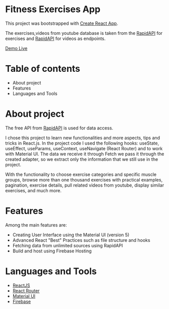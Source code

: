 # Fitness Exercises App

This project was bootstrapped with [Create React App](https://github.com/facebook/create-react-app).

The exercises,videos from youtube database is taken from the [RapidAPI](https://rapidapi.com/justin-WFnsXH_t6/api/exercisedb?utm_source=youtube.com%2FJavaScriptMastery&utm_medium=referral&utm_campaign=DevRel) for exercises and [RapidAPI](https://rapidapi.com/h0p3rwe/api/youtube-search-and-download?utm_source=youtube.com%2FJavaScriptMastery&utm_medium=referral&utm_campaign=DevRel) for videos as endpoints.

[Demo Live](https://gym-project-865cc.firebaseapp.com/)

# Table of contents
- About project
- Features
- Languages and Tools

# About project
The free API from [RapidAPI](https://rapidapi.com/justin-WFnsXH_t6/api/exercisedb?utm_source=youtube.com%2FJavaScriptMastery&utm_medium=referral&utm_campaign=DevRel) is used for data access.

I chose this project to learn new functionalities and more aspects, tips and tricks in React.js. In the project code I used the following hooks: useState, useEffect, useParams, useContext, useNavigate (React Router) and to work with Material UI. The data we receive it through Fetch we pass it through the created adapter, so we extract only the information that we still use in the project.

With the functionality to choose exercise categories and specific muscle groups, browse more than one thousand exercises with practical examples, pagination, exercise details, pull related videos from youtube, display similar exercises, and much more.

# Features
Among the main features are:

- Creating User Interface using the Material UI (version 5)
- Advanced React "Best" Practices such as file structure and hooks
- Fetching data from unlimited sources using RapidAPI
- Build and host using Firebase Hosting

# Languages and Tools
- [ReactJS](https://reactjs.org/)
- [React Router](https://reactrouter.com/en/main)
- [Material UI](https://mui.com/)
- [Firebase](https://firebase.google.com/)
